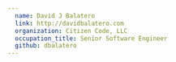 ```yaml
---
  name: David J Balatero
  link: http://davidbalatero.com
  organization: Citizen Code, LLC
  occupation_title: Senior Software Engineer
  github: dbalatero
---
```

